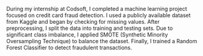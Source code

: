 During my internship at Codsoft, I completed a machine learning project focused on credit card fraud detection. I used a publicly available dataset from Kaggle and began by checking for missing values. After preprocessing, I split the data into training and testing sets. Due to significant class imbalance, I applied SMOTE (Synthetic Minority Oversampling Technique) to balance the dataset. Finally, I trained a Random Forest Classifier to detect fraudulent transactions.
